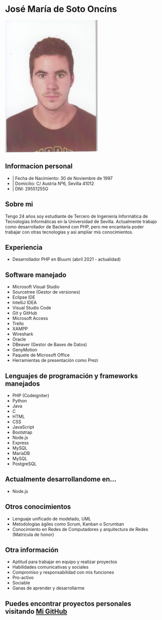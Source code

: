 # José María de Soto Oncíns

<img src="https://raw.githubusercontent.com/PepeDeSoto/Curriculum/main/imagen.png" style="width: 100% position: center" >


## Informacion personal

+ | Fecha de Nacimiento: 30 de Noviembre de 1997 <br>
+ | Domicilio: C/ Austria Nº6, Sevilla 41012
+ | DNI: 29551255G 

## Sobre mi

Tengo 24 años soy estudiante de Tercero de Ingeniería Informática de Tecnologías Informáticas en la Universidad de Sevilla. Actualmente trabajo como desarrollador de Backend con PHP, pero me encantaría poder trabajar con otras tecnologías y así ampliar mis conocimientos.

## Experiencia

+ Desarrollador PHP en Bluumi (abril 2021 - actualidad)

## Software manejado

+ Microsoft Visual Studio
+ Sourcetree (Gestor de versiones) 
+ Eclipse IDE
+ IntelliJ IDEA
+ Visual Studio Code
+ Git y GitHub
+ Microsoft Access
+ Trello
+ XAMPP
+ Wireshark
+ Oracle
+ DBeaver (Gestor de Bases de Datos)
+ GenyMotion
+ Paquete de Microsoft Office
+ Herramientas de presentación como Prezi

## Lenguajes de programación y frameworks manejados

+ PHP (Codeigniter)
+ Python
+ Java
+ C
+ HTML
+ CSS
+ JavaScript
+ Bootstrap
+ Node.js
+ Express
+ MySQL
+ MariaDB
+ MySQL
+ PostgreSQL

## Actualmente desarrollandome en...

+ Node.js

## Otros conocimientos

+ Lenguaje unificado de modelado, UML
+ Metodologías ágiles como Scrum, Kanban o Scrumban
+ Conocimiento en Redes de Computadores y arquitectura de Redes (Matrícula de honor)

## Otra información

+ Aptitud para trabajar en equipo y realizar proyectos
+ Habilidades comunicativas y sociales
+ Compromiso y responsabilidad con mis funciones
+ Pro-activo
+ Sociable
+ Ganas de aprender y desarrollarme

## Puedes encontrar proyectos personales visitando [Mi GitHub](https://github.com/PepeDeSoto?tab=repositories)
